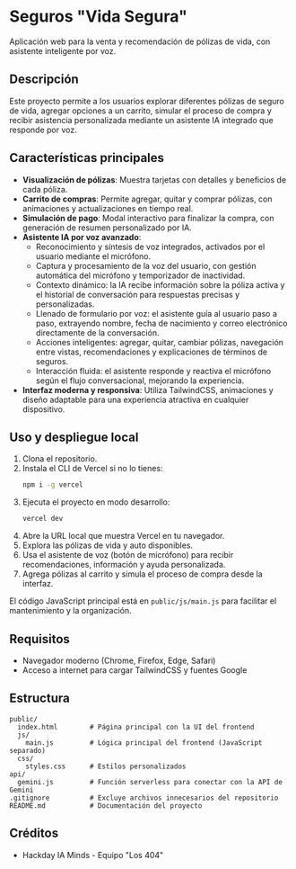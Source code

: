 # Seguros "Vida Segura"

Aplicación web para la venta y recomendación de pólizas de vida, con asistente inteligente por voz.

## Descripción

Este proyecto permite a los usuarios explorar diferentes pólizas de seguro de vida, agregar opciones a un carrito, simular el proceso de compra y recibir asistencia personalizada mediante un asistente IA integrado que responde por voz.

## Características principales

- **Visualización de pólizas**: Muestra tarjetas con detalles y beneficios de cada póliza.
- **Carrito de compras**: Permite agregar, quitar y comprar pólizas, con animaciones y actualizaciones en tiempo real.
- **Simulación de pago**: Modal interactivo para finalizar la compra, con generación de resumen personalizado por IA.
- **Asistente IA por voz avanzado**:
  - Reconocimiento y síntesis de voz integrados, activados por el usuario mediante el micrófono.
  - Captura y procesamiento de la voz del usuario, con gestión automática del micrófono y temporizador de inactividad.
  - Contexto dinámico: la IA recibe información sobre la póliza activa y el historial de conversación para respuestas precisas y personalizadas.
  - Llenado de formulario por voz: el asistente guía al usuario paso a paso, extrayendo nombre, fecha de nacimiento y correo electrónico directamente de la conversación.
  - Acciones inteligentes: agregar, quitar, cambiar pólizas, navegación entre vistas, recomendaciones y explicaciones de términos de seguros.
  - Interacción fluida: el asistente responde y reactiva el micrófono según el flujo conversacional, mejorando la experiencia.
- **Interfaz moderna y responsiva**: Utiliza TailwindCSS, animaciones y diseño adaptable para una experiencia atractiva en cualquier dispositivo.

## Uso y despliegue local

1. Clona el repositorio.
2. Instala el CLI de Vercel si no lo tienes:  
    ```bash
    npm i -g vercel
    ```
3. Ejecuta el proyecto en modo desarrollo:  
    ```bash
    vercel dev
    ```
4. Abre la URL local que muestra Vercel en tu navegador.
5. Explora las pólizas de vida y auto disponibles.
6. Usa el asistente de voz (botón de micrófono) para recibir recomendaciones, información y ayuda personalizada.
7. Agrega pólizas al carrito y simula el proceso de compra desde la interfaz.

El código JavaScript principal está en `public/js/main.js` para facilitar el mantenimiento y la organización.

## Requisitos

- Navegador moderno (Chrome, Firefox, Edge, Safari)
- Acceso a internet para cargar TailwindCSS y fuentes Google

## Estructura

```
public/
  index.html        # Página principal con la UI del frontend
  js/
    main.js         # Lógica principal del frontend (JavaScript separado)
  css/
    styles.css      # Estilos personalizados
api/
  gemini.js         # Función serverless para conectar con la API de Gemini
.gitignore          # Excluye archivos innecesarios del repositorio
README.md           # Documentación del proyecto
```

## Créditos

- Hackday IA Minds - Equipo "Los 404"
